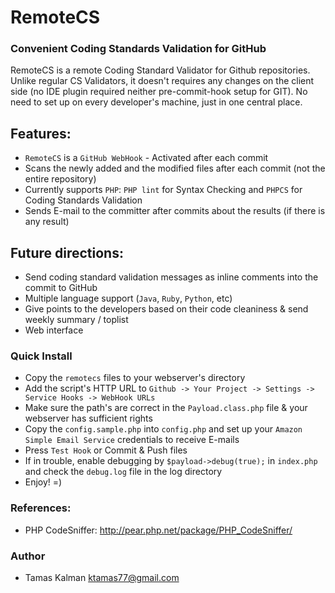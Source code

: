 RemoteCS
========

### Convenient Coding Standards Validation for GitHub

RemoteCS is a remote Coding Standard Validator for Github repositories. Unlike regular CS Validators, it doesn't requires any changes on the client side (no IDE plugin required neither pre-commit-hook setup for GIT).
No need to set up on every developer's machine, just in one central place.

## Features:

* ```RemoteCS``` is a ```GitHub WebHook``` - Activated after each commit
* Scans the newly added and the modified files after each commit (not the entire repository)
* Currently supports ```PHP```: ```PHP lint``` for Syntax Checking and ```PHPCS``` for Coding Standards Validation
* Sends E-mail to the committer after commits about the results (if there is any result)

## Future directions:

* Send coding standard validation messages as inline comments into the commit to GitHub
* Multiple language support (```Java```, ```Ruby```, ```Python```, etc)
* Give points to the developers based on their code cleaniness & send weekly summary / toplist
* Web interface

### Quick Install

* Copy the ```remotecs``` files to your webserver's directory
* Add the script's HTTP URL to ```Github -> Your Project -> Settings -> Service Hooks -> WebHook URLs```
* Make sure the path's are correct in the ```Payload.class.php``` file & your webserver has sufficient rights
* Copy the ```config.sample.php``` into ```config.php``` and set up your ```Amazon Simple Email Service``` credentials to receive E-mails
* Press ```Test Hook``` or Commit & Push files
* If in trouble, enable debugging by ```$payload->debug(true);``` in ```index.php``` and check the ```debug.log``` file in the log directory
* Enjoy! =)

### References:
 
* PHP CodeSniffer: http://pear.php.net/package/PHP_CodeSniffer/

### Author

* Tamas Kalman <ktamas77@gmail.com>
